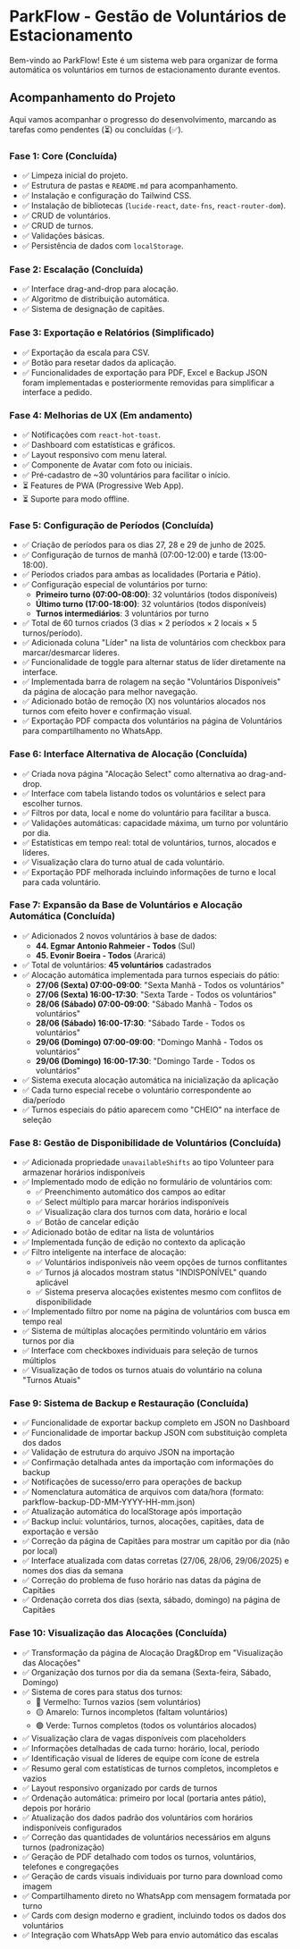 # ParkFlow - Gestão de Voluntários de Estacionamento

Bem-vindo ao ParkFlow! Este é um sistema web para organizar de forma automática os voluntários em turnos de estacionamento durante eventos.

## Acompanhamento do Projeto

Aqui vamos acompanhar o progresso do desenvolvimento, marcando as tarefas como pendentes (⏳) ou concluídas (✅).

### Fase 1: Core (Concluída)
- ✅ Limpeza inicial do projeto.
- ✅ Estrutura de pastas e `README.md` para acompanhamento.
- ✅ Instalação e configuração do Tailwind CSS.
- ✅ Instalação de bibliotecas (`lucide-react`, `date-fns`, `react-router-dom`).
- ✅ CRUD de voluntários.
- ✅ CRUD de turnos.
- ✅ Validações básicas.
- ✅ Persistência de dados com `localStorage`.

### Fase 2: Escalação (Concluída)
- ✅ Interface drag-and-drop para alocação.
- ✅ Algoritmo de distribuição automática.
- ✅ Sistema de designação de capitães.

### Fase 3: Exportação e Relatórios (Simplificado)
- ✅ Exportação da escala para CSV.
- ✅ Botão para resetar dados da aplicação.
- ✅ Funcionalidades de exportação para PDF, Excel e Backup JSON foram implementadas e posteriormente removidas para simplificar a interface a pedido.

### Fase 4: Melhorias de UX (Em andamento)
- ✅ Notificações com `react-hot-toast`.
- ✅ Dashboard com estatísticas e gráficos.
- ✅ Layout responsivo com menu lateral.
- ✅ Componente de Avatar com foto ou iniciais.
- ✅ Pré-cadastro de ~30 voluntários para facilitar o início.
- ⏳ Features de PWA (Progressive Web App).
- ⏳ Suporte para modo offline.

### Fase 5: Configuração de Períodos (Concluída)
- ✅ Criação de períodos para os dias 27, 28 e 29 de junho de 2025.
- ✅ Configuração de turnos de manhã (07:00-12:00) e tarde (13:00-18:00).
- ✅ Períodos criados para ambas as localidades (Portaria e Pátio).
- ✅ Configuração especial de voluntários por turno:
  - **Primeiro turno (07:00-08:00)**: 32 voluntários (todos disponíveis)
  - **Último turno (17:00-18:00)**: 32 voluntários (todos disponíveis)
  - **Turnos intermediários**: 3 voluntários por turno
- ✅ Total de 60 turnos criados (3 dias × 2 períodos × 2 locais × 5 turnos/período).
- ✅ Adicionada coluna "Líder" na lista de voluntários com checkbox para marcar/desmarcar líderes.
- ✅ Funcionalidade de toggle para alternar status de líder diretamente na interface.
- ✅ Implementada barra de rolagem na seção "Voluntários Disponíveis" da página de alocação para melhor navegação.
- ✅ Adicionado botão de remoção (X) nos voluntários alocados nos turnos com efeito hover e confirmação visual.
- ✅ Exportação PDF compacta dos voluntários na página de Voluntários para compartilhamento no WhatsApp.

### Fase 6: Interface Alternativa de Alocação (Concluída)
- ✅ Criada nova página "Alocação Select" como alternativa ao drag-and-drop.
- ✅ Interface com tabela listando todos os voluntários e select para escolher turnos.
- ✅ Filtros por data, local e nome do voluntário para facilitar a busca.
- ✅ Validações automáticas: capacidade máxima, um turno por voluntário por dia.
- ✅ Estatísticas em tempo real: total de voluntários, turnos, alocados e líderes.
- ✅ Visualização clara do turno atual de cada voluntário.
- ✅ Exportação PDF melhorada incluindo informações de turno e local para cada voluntário.

### Fase 7: Expansão da Base de Voluntários e Alocação Automática (Concluída)
- ✅ Adicionados 2 novos voluntários à base de dados:
  - **44. Egmar Antonio Rahmeier - Todos** (Sul)
  - **45. Evonir Boeira - Todos** (Araricá)
- ✅ Total de voluntários: **45 voluntários** cadastrados
- ✅ Alocação automática implementada para turnos especiais do pátio:
  - **27/06 (Sexta) 07:00-09:00**: "Sexta Manhã - Todos os voluntários"
  - **27/06 (Sexta) 16:00-17:30**: "Sexta Tarde - Todos os voluntários"
  - **28/06 (Sábado) 07:00-09:00**: "Sábado Manhã - Todos os voluntários"
  - **28/06 (Sábado) 16:00-17:30**: "Sábado Tarde - Todos os voluntários"
  - **29/06 (Domingo) 07:00-09:00**: "Domingo Manhã - Todos os voluntários"
  - **29/06 (Domingo) 16:00-17:30**: "Domingo Tarde - Todos os voluntários"
- ✅ Sistema executa alocação automática na inicialização da aplicação
- ✅ Cada turno especial recebe o voluntário correspondente ao dia/período
- ✅ Turnos especiais do pátio aparecem como "CHEIO" na interface de seleção

### Fase 8: Gestão de Disponibilidade de Voluntários (Concluída)
- ✅ Adicionada propriedade `unavailableShifts` ao tipo Volunteer para armazenar horários indisponíveis
- ✅ Implementado modo de edição no formulário de voluntários com:
  - ✅ Preenchimento automático dos campos ao editar
  - ✅ Select múltiplo para marcar horários indisponíveis
  - ✅ Visualização clara dos turnos com data, horário e local
  - ✅ Botão de cancelar edição
- ✅ Adicionado botão de editar na lista de voluntários
- ✅ Implementada função de edição no contexto da aplicação
- ✅ Filtro inteligente na interface de alocação:
  - ✅ Voluntários indisponíveis não veem opções de turnos conflitantes
  - ✅ Turnos já alocados mostram status "INDISPONÍVEL" quando aplicável
  - ✅ Sistema preserva alocações existentes mesmo com conflitos de disponibilidade
- ✅ Implementado filtro por nome na página de voluntários com busca em tempo real
- ✅ Sistema de múltiplas alocações permitindo voluntário em vários turnos por dia
- ✅ Interface com checkboxes individuais para seleção de turnos múltiplos
- ✅ Visualização de todos os turnos atuais do voluntário na coluna "Turnos Atuais"

### Fase 9: Sistema de Backup e Restauração (Concluída)
- ✅ Funcionalidade de exportar backup completo em JSON no Dashboard
- ✅ Funcionalidade de importar backup JSON com substituição completa dos dados
- ✅ Validação de estrutura do arquivo JSON na importação
- ✅ Confirmação detalhada antes da importação com informações do backup
- ✅ Notificações de sucesso/erro para operações de backup
- ✅ Nomenclatura automática de arquivos com data/hora (formato: parkflow-backup-DD-MM-YYYY-HH-mm.json)
- ✅ Atualização automática do localStorage após importação
- ✅ Backup inclui: voluntários, turnos, alocações, capitães, data de exportação e versão
- ✅ Correção da página de Capitães para mostrar um capitão por dia (não por local)
- ✅ Interface atualizada com datas corretas (27/06, 28/06, 29/06/2025) e nomes dos dias da semana
- ✅ Correção do problema de fuso horário nas datas da página de Capitães
- ✅ Ordenação correta dos dias (sexta, sábado, domingo) na página de Capitães

### Fase 10: Visualização das Alocações (Concluída)
- ✅ Transformação da página de Alocação Drag&Drop em "Visualização das Alocações"
- ✅ Organização dos turnos por dia da semana (Sexta-feira, Sábado, Domingo)
- ✅ Sistema de cores para status dos turnos:
  - 🔴 Vermelho: Turnos vazios (sem voluntários)
  - 🟡 Amarelo: Turnos incompletos (faltam voluntários)
  - 🟢 Verde: Turnos completos (todos os voluntários alocados)
- ✅ Visualização clara de vagas disponíveis com placeholders
- ✅ Informações detalhadas de cada turno: horário, local, período
- ✅ Identificação visual de líderes de equipe com ícone de estrela
- ✅ Resumo geral com estatísticas de turnos completos, incompletos e vazios
- ✅ Layout responsivo organizado por cards de turnos
- ✅ Ordenação automática: primeiro por local (portaria antes pátio), depois por horário
- ✅ Atualização dos dados padrão dos voluntários com horários indisponíveis configurados
- ✅ Correção das quantidades de voluntários necessários em alguns turnos (padronização)
- ✅ Geração de PDF detalhado com todos os turnos, voluntários, telefones e congregações
- ✅ Geração de cards visuais individuais por turno para download como imagem
- ✅ Compartilhamento direto no WhatsApp com mensagem formatada por turno
- ✅ Cards com design moderno e gradient, incluindo todos os dados dos voluntários
- ✅ Integração com WhatsApp Web para envio automático das escalas
